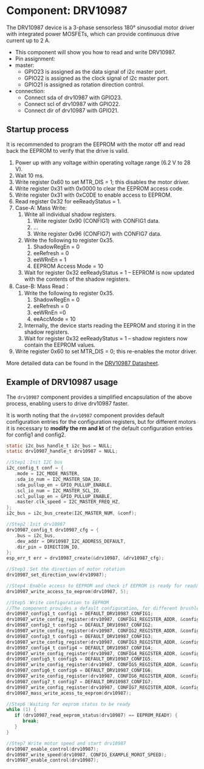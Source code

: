 # Component: DRV10987

The DRV10987 device is a 3-phase sensorless 180° sinusodial motor driver with integrated power MOSFETs, which can provide continuous drive current up to 2 A.

* This component will show you how to read and write DRV10987.
* Pin assignment:
* master:
  * GPIO23 is assigned as the data signal of i2c master port.
  * GPIO22 is assigned as the clock signal of i2c master port.
  * GPIO21 is assigned as rotation direction control.
* connection:
  * Connect sda of drv10987 with GPIO23.
  * Connect scl of drv10987 with GPIO22.
  * Connect dir of drv10987 with GPIO21.


## Startup process

It is recommended to program the EEPROM with the motor off and read back the EEPROM to verify that the drive is valid.

1. Power up with any voltage within operating voltage range (6.2 V to 28 V).
2. Wait 10 ms.
3. Write register 0x60 to set MTR_DIS = 1; this disables the motor driver.
4. Write register 0x31 with 0x0000 to clear the EEPROM access code.
5. Write register 0x31 with 0xC0DE to enable access to EEPROM.
7. Read register 0x32 for eeReadyStatus = 1.
8. Case-A: Mass Write:
   1. Write all individual shadow registers.
      1. Write register 0x90 (CONFIG1) with CONFIG1 data.
      2. ...
      3. Write register 0x96 (CONFIG7) with CONFIG7 data.
   2. Write the following to register 0x35.
      1. ShadowRegEn = 0
      2. eeRefresh = 0
      3. eeWRnEn = 1
      4. EEPROM Access Mode = 10
   3. Wait for register 0x32 eeReadyStatus = 1 – EEPROM is now updated with the contents of the shadow registers.
9. Case-B: Mass Read：
   1. Write the following to register 0x35.
      1. ShadowRegEn = 0
      2. eeRefresh = 0
      3. eeWRnEn =0
      4. eeAccMode = 10
   2.  Internally, the device starts reading the EEPROM and storing it in the shadow registers.
   3.  Wait for register 0x32 eeReadyStatus = 1 – shadow registers now contain the EEPROM values.
10. Write register 0x60 to set MTR_DIS = 0; this re-enables the motor driver.

More detailed data can be found in the [DRV10987 Datasheet](https://www.ti.com/lit/gpn/drv10987).

## Example of DRV10987 usage

The `drv10987` component provides a simplified encapsulation of the above process, enabling users to drive drv10987 faster.

It is worth noting that the `drv10987` component provides default configuration entries for the configuration registers, but for different motors it is necessary to **modify the rm and kt** of the default configuration entries for config1 and config2.

```c
static i2c_bus_handle_t i2c_bus = NULL;
static drv10987_handle_t drv10987 = NULL;

//Step1：Init I2C bus
i2c_config_t conf = {
   .mode = I2C_MODE_MASTER,
   .sda_io_num = I2C_MASTER_SDA_IO,
   .sda_pullup_en = GPIO_PULLUP_ENABLE,
   .scl_io_num = I2C_MASTER_SCL_IO,
   .scl_pullup_en = GPIO_PULLUP_ENABLE,
   .master.clk_speed = I2C_MASTER_FREQ_HZ,
};
i2c_bus = i2c_bus_create(I2C_MASTER_NUM, &conf);

//Step2：Init drv10987
drv10987_config_t drv10987_cfg = {
   .bus = i2c_bus,
   .dev_addr = DRV10987_I2C_ADDRESS_DEFAULT,
   .dir_pin = DIRECTION_IO,
};
esp_err_t err = drv10987_create(&drv10987, &drv10987_cfg);

//Step3：Set the direction of motor rotation
drv10987_set_direction_uvw(drv10987);

//Step4：Enable access to EEPROM and check if EEPROM is ready for read/write access.
drv10987_write_access_to_eeprom(drv10987, 5);

//Step5：Write configuration to EEPROM
//The component provides a default configuration, for different brushless motors it is necessary to configure Rm and Kt in config1 and config2.
drv10987_config1_t config1 = DEFAULT_DRV10987_CONFIG1;
drv10987_write_config_register(drv10987, CONFIG1_REGISTER_ADDR, &config1);
drv10987_config2_t config2 = DEFAULT_DRV10987_CONFIG2;
drv10987_write_config_register(drv10987, CONFIG2_REGISTER_ADDR, &config2);
drv10987_config3_t config3 = DEFAULT_DRV10987_CONFIG3;
drv10987_write_config_register(drv10987, CONFIG3_REGISTER_ADDR, &config3);
drv10987_config4_t config4 = DEFAULT_DRV10987_CONFIG4;
drv10987_write_config_register(drv10987, CONFIG4_REGISTER_ADDR, &config4);
drv10987_config5_t config5 = DEFAULT_DRV10987_CONFIG5;
drv10987_write_config_register(drv10987, CONFIG5_REGISTER_ADDR, &config5);
drv10987_config6_t config6 = DEFAULT_DRV10987_CONFIG6;
drv10987_write_config_register(drv10987, CONFIG6_REGISTER_ADDR, &config6);
drv10987_config7_t config7 = DEFAULT_DRV10987_CONFIG7;
drv10987_write_config_register(drv10987, CONFIG7_REGISTER_ADDR, &config7);
drv10987_mass_write_acess_to_eeprom(drv10987);

//Step6：Waiting for eeprom status to be ready
while (1) {
   if (drv10987_read_eeprom_status(drv10987) == EEPROM_READY) {
      break;
   }
}

//Step7 Write motor speed and start drv10987
drv10987_enable_control(drv10987);
drv10987_write_speed(drv10987, CONFIG_EXAMPLE_MOROT_SPEED);
drv10987_enable_control(drv10987);
```